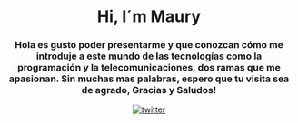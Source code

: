 <div id="header" align="center">
	<ing src="https://media.giphy.com/media/26tn33aiTi1jkl6H6/giphy.gif" width="200"/>
	<h1 align="center">Hi, I´m Maury</h1>
	<h3 align="center"> Hola es gusto poder presentarme y que conozcan cómo me introduje a este mundo de las tecnologías como la programación y la 				telecomunicaciones, dos ramas que me apasionan. Sin muchas mas palabras, espero que tu visita sea de agrado, Gracias y Saludos!
	</h3>
</div>
<div id="header" align="center">
	<a href="https://img.shields.io/twitter/url?style=flat-square" target="_blank">
	<img src="https://img.shields.io/twitter/url?style=flat-square" alt="twitter" />
</div>

